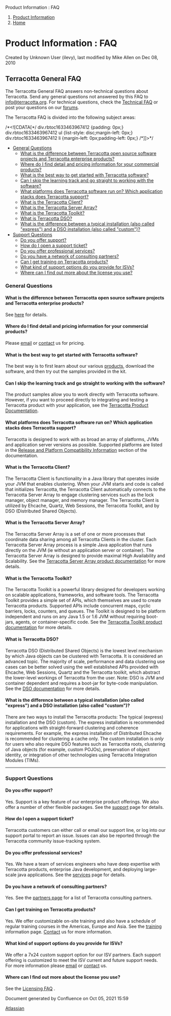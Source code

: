 Product Information : FAQ  

1.  [Product Information](index.html)
2.  [Home](Home.html)

Product Information : FAQ
=========================

Created by Unknown User (ilevy), last modified by Mike Allen on Dec 08, 2010

Terracotta General FAQ
----------------------

The Terracotta General FAQ answers non-technical questions about Terracotta. Send any general questions not answered by this FAQ to info@terracotta.org. For technical questions, check the [Technical FAQ](Technical+FAQ) or post your questions on our [forums](http://forums.terracotta.org).

The Terracotta FAQ is divided into the following subject areas:

/\*<!\[CDATA\[\*/ div.rbtoc1633463967412 {padding: 0px;} div.rbtoc1633463967412 ul {list-style: disc;margin-left: 0px;} div.rbtoc1633463967412 li {margin-left: 0px;padding-left: 0px;} /\*\]\]>\*/

*   [General Questions](#FAQ-GeneralQuestions)
    *   [What is the difference between Terracotta open source software projects and Terracotta enterprise products?](#FAQ-WhatisthedifferencebetweenTerracottaopensourcesoftwareprojectsandTerracottaenterpriseproducts?)
    *   [Where do I find detail and pricing information for your commercial products?](#FAQ-WheredoIfinddetailandpricinginformationforyourcommercialproducts?)
    *   [What is the best way to get started with Terracotta software?](#FAQ-WhatisthebestwaytogetstartedwithTerracottasoftware?)
    *   [Can I skip the learning track and go straight to working with the software?](#FAQ-CanIskipthelearningtrackandgostraighttoworkingwiththesoftware?)
    *   [What platforms does Terracotta software run on? Which application stacks does Terracotta support?](#FAQ-WhatplatformsdoesTerracottasoftwarerunon?WhichapplicationstacksdoesTerracottasupport?)
    *   [What is the Terracotta Client?](#FAQ-WhatistheTerracottaClient?)
    *   [What is the Terracotta Server Array?](#FAQ-WhatistheTerracottaServerArray?)
    *   [What is the Terracotta Toolkit?](#FAQ-WhatistheTerracottaToolkit?)
    *   [What is Terracotta DSO?](#FAQ-WhatisTerracottaDSO?)
    *   [What is the difference between a typical installation (also called "express") and a DSO installation (also called "custom")?](#FAQ-Whatisthedifferencebetweenatypicalinstallation(alsocalled"express")andaDSOinstallation(alsocalled"custom")?)
*   [Support Questions](#FAQ-SupportQuestions)
    *   [Do you offer support?](#FAQ-Doyouoffersupport?)
    *   [How do I open a support ticket?](#FAQ-HowdoIopenasupportticket?)
    *   [Do you offer professional services?](#FAQ-Doyouofferprofessionalservices?)
    *   [Do you have a network of consulting partners?](#FAQ-Doyouhaveanetworkofconsultingpartners?)
    *   [Can I get training on Terracotta products?](#FAQ-CanIgettrainingonTerracottaproducts?)
    *   [What kind of support options do you provide for ISVs?](#FAQ-WhatkindofsupportoptionsdoyouprovideforISVs?)
    *   [Where can I find out more about the license you use?](#FAQ-WherecanIfindoutmoreaboutthelicenseyouuse?)

### General Questions

#### What is the difference between Terracotta open source software projects and Terracotta enterprise products?

See [here](http://www.terracotta.org/open-source) for details.

#### Where do I find detail and pricing information for your commercial products?

Please [email](mailto:sales@terracottatech.com) or [contact](http://www.terracotta.org/contact) us for pricing.

#### What is the best way to get started with Terracotta software?

The best way is to first learn about our various [products](http://www.terracotta.org/products), download the software, and then try out the samples provided in the kit.

#### Can I skip the learning track and go straight to working with the software?

The product samples allow you to work directly with Terracotta software. However, if you want to proceed directly to integrating and testing a Terracotta product with your application, see the [Terracotta Product Documentation](http://www.terracotta.org/documentation).

#### What platforms does Terracotta software run on? Which application stacks does Terracotta support?

Terracotta is designed to work with as broad an array of platforms, JVMs and application server versions as possible. Supported platforms are listed in the [Release and Platform Compatibility Information](Home) section of the documentation.

#### What is the Terracotta Client?

The Terracotta Client is functionality in a Java library that operates inside your JVM that enables clustering. When your JVM starts and code is called that initializes Terracotta, the Terracotta Client automatically connects to the Terracotta Server Array to engage clustering services such as the lock manager, object manager, and memory manager. The Terracotta Client is utilized by Ehcache, Quartz, Web Sessions, the Terracotta Toolkit, and by DSO (Distributed Shared Objects).

#### What is the Terracotta Server Array?

The Terracotta Server Array is a set of one or more processes that coordinate data sharing among all Terracotta Clients in the cluster. Each Terracotta Server Array process is a simple Java application that runs directly on the JVM (ie without an application server or container). The Terracotta Server Array is designed to provide maximal High Availability and Scalability. See the [Terracotta Server Array product documentation](http://www.terracotta.org/documentation/server-arrays.html) for more details.

#### What is the Terracotta Toolkit?

The Terracotta Toolkit is a powerful library designed for developers working on scalable applications, frameworks, and software tools. The Terracotta Toolkit provides a simple set of APIs, which themselves are used to create Terracotta products. Supported APIs include concurrent maps, cyclic barriers, locks, counters, and queues. The Toolkit is designed to be platform independent and runs on any Java 1.5 or 1.6 JVM without requiring boot-jars, agents, or container-specific code. See the [Terracotta Toolkit product documentation](http://www.terracotta.org/documentation/toolkit-intro.html) for more details.

#### What is Terracotta DSO?

Terracotta DSO (Distributed Shared Objects) is the lowest level mechanism by which Java objects can be clustered with Terracotta. It is considered an advanced topic. The majority of scale, performance and data clustering use cases can be better solved using the well established APIs provided with Ehcache, Web Sessions, Quartz and the Terracotta toolkit, which abstract the lower-level workings of Terracotta from the user. Note: DSO is JVM and container dependent and requires a boot-jar for byte-code manipulation. See the [DSO documentation](http://www.terracotta.org/confluence/display/docs/Home) for more details.

#### What is the difference between a typical installation (also called "express") and a DSO installation (also called "custom")?

There are two ways to install the Terracotta products: The typical (express) installation and the DSO (custom). The express installation is recommended for applications with straight-forward clustering and coherence requirements. For example, the express installation of Distributed Ehcache is recommended for clustering a cache only. The custom installation is _only_ for users who also require DSO features such as Terracotta roots, clustering of Java objects (for example, custom POJOs), preservation of object identity, or integration of other technologies using Terracotta Integration Modules (TIMs).

* * *

### Support Questions

#### Do you offer support?

Yes. Support is a key feature of our enterprise product offerings. We also offer a number of other flexible packages. See the [support](http://www.terracotta.org/support) page for details.

#### How do I open a support ticket?

Terracotta customers can either call or email our support line, or log into our support portal to report an issue. Issues can also be reported through the Terracotta community issue-tracking system.

#### Do you offer professional services?

Yes. We have a team of services engineers who have deep expertise with Terracotta products, enterprise Java development, and deploying large-scale java applications. See the [services](http://www.terracotta.org/services) page for details.

#### Do you have a network of consulting partners?

Yes. See the [partners page](http://www.terracotta.org/company/partners) for a list of Terracotta consulting partners.

#### Can I get training on Terracotta products?

Yes. We offer customizable on-site training and also have a schedule of regular training courses in the Americas, Europe and Asia. See the [training](http://www.terracotta.org/training) information page. [Contact](http://www.terracotta.org/contact) us for more information.

#### What kind of support options do you provide for ISVs?

We offer a 7x24 custom support option for our ISV partners. Each support offering is customized to meet the ISV current and future support needs. For more information please [email](mailto:info@terracottatech.com) or [contact](http://www.terracotta.org/contact) us.

#### Where can I find out more about the license you use?

See the [Licensing FAQ](http://www.terracotta.org/legal/licensing-faq) .

Document generated by Confluence on Oct 05, 2021 15:59

[Atlassian](http://www.atlassian.com/)